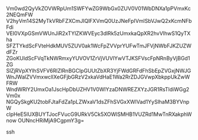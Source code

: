 Vm0wd2QyVkZOVWRpUm1SWFYwZG9WbGx0ZUV0V01WbDNXa1pPVmxKc2NEQmFW
V2hyVm14S2MyTkVRbFZXCmJIQlFXVmQ0UzJNeFpIVmlSbVJwQ2xKcmNFbFdi
VEI0VXpGSmVWUnJiR2xTYlZKWVEyc3dlRk5zUmxkaQpXR2hvVlhwS1QyTXha
SFZTYkdScFVteHdkMUV5ZUV0ak1WcFpZVVprYUFwTmJFVjNWbFJKZUZWdFZr
ZGoKUldScFVqTkNWRmxyYUVOV1ZrVjVUVlYwVTJKSFVscFpNRnByVjBGd1ZG
SlZjRVpXYlhSVFV6RlZlRnBGClpGUUtZbXR3YjFWdGRFdFhSbEpZVGxjNWJG
WnJWalZVVmxwcllXeGFjbGRzV2xkaVdHaE1Wa2RrZDJGVwpXbkppUkZwWFRW
WndWRlY2UmxOa1JscHpDbUZHV1V0WlYzaDNWREZXYzJGR1RsTldiWGg2Vm0x
NGQySkgKU2tobFJtaFdZa1pLZWxaV1dsZFhSVGxXWlVad1YySlhaM3BYVnpW
clpHeE5lUXBUYTJocFVucG9URkV5Ck5XOWlSMHB1VUZRd1MwTnRXakphWnow
OUNncHRiMjA9CgpmY3g=

ssh